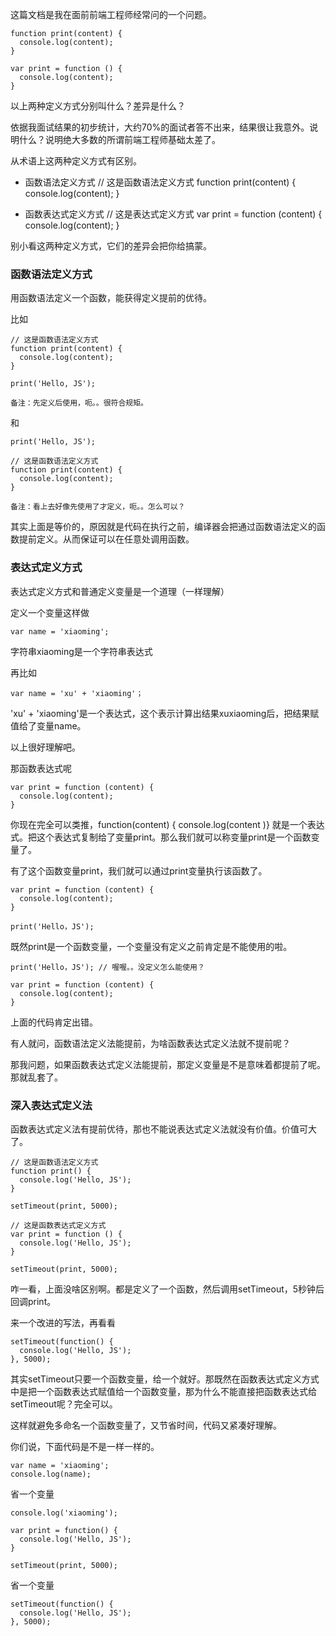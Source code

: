
这篇文档是我在面前前端工程师经常问的一个问题。

    function print(content) {
      console.log(content);
    }

    var print = function () {
      console.log(content);
    }

以上两种定义方式分别叫什么？差异是什么？

依据我面试结果的初步统计，大约70%的面试者答不出来，结果很让我意外。说明什么？说明绝大多数的所谓前端工程师基础太差了。



从术语上这两种定义方式有区别。

- 函数语法定义方式
      // 这是函数语法定义方式
      function print(content) {
        console.log(content);
      }

- 函数表达式定义方式
      // 这是表达式定义方式
      var print = function (content) {
        console.log(content);
      }
  

别小看这两种定义方式，它们的差异会把你给搞蒙。



### 函数语法定义方式

用函数语法定义一个函数，能获得定义提前的优待。

比如

    // 这是函数语法定义方式
    function print(content) {
      console.log(content);
    }
    
    print('Hello, JS');
    
    备注：先定义后使用，呃。。很符合规矩。

和

    print('Hello, JS');
    
    // 这是函数语法定义方式
    function print(content) {
      console.log(content);
    }
    
    备注：看上去好像先使用了才定义，呃。。怎么可以？

其实上面是等价的，原因就是代码在执行之前，编译器会把通过函数语法定义的函数提前定义。从而保证可以在任意处调用函数。



### 表达式定义方式

表达式定义方式和普通定义变量是一个道理（一样理解）

定义一个变量这样做

    var name = 'xiaoming';

字符串xiaoming是一个字符串表达式

再比如

    var name = 'xu' + 'xiaoming'；

'xu' + 'xiaoming'是一个表达式，这个表示计算出结果xuxiaoming后，把结果赋值给了变量name。



以上很好理解吧。

那函数表达式呢

    var print = function (content) {
      console.log(content);
    }

你现在完全可以类推，function(content) { console.log(content )} 就是一个表达式。把这个表达式复制给了变量print。那么我们就可以称变量print是一个函数变量了。



有了这个函数变量print，我们就可以通过print变量执行该函数了。

    var print = function (content) {
      console.log(content);
    }
    
    print('Hello，JS');

既然print是一个函数变量，一个变量没有定义之前肯定是不能使用的啦。

    print('Hello，JS'); // 喔喔。。没定义怎么能使用？
    
    var print = function (content) {
      console.log(content);
    }
    

上面的代码肯定出错。



有人就问，函数语法定义法能提前，为啥函数表达式定义法就不提前呢？

那我问题，如果函数表达式定义法能提前，那定义变量是不是意味着都提前了呢。那就乱套了。



### 深入表达式定义法

函数表达式定义法有提前优待，那也不能说表达式定义法就没有价值。价值可大了。

    // 这是函数语法定义方式
    function print() {
      console.log('Hello, JS');
    }
    
    setTimeout(print, 5000);

    // 这是函数表达式定义方式
    var print = function () {
      console.log('Hello, JS');
    }
    
    setTimeout(print, 5000);

咋一看，上面没啥区别啊。都是定义了一个函数，然后调用setTimeout，5秒钟后回调print。



来一个改进的写法，再看看

    setTimeout(function() {
      console.log('Hello, JS');
    }, 5000);

其实setTimeout只要一个函数变量，给一个就好。那既然在函数表达式定义方式中是把一个函数表达式赋值给一个函数变量，那为什么不能直接把函数表达式给setTimeout呢？完全可以。

这样就避免多命名一个函数变量了，又节省时间，代码又紧凑好理解。

你们说，下面代码是不是一样一样的。

```
var name = 'xiaoming';
console.log(name);
```
省一个变量
```
console.log('xiaoming');
```

```
var print = function() {
  console.log('Hello, JS');
}

setTimeout(print, 5000);
```

省一个变量
```
setTimeout(function() {
  console.log('Hello, JS');
}, 5000);
```



